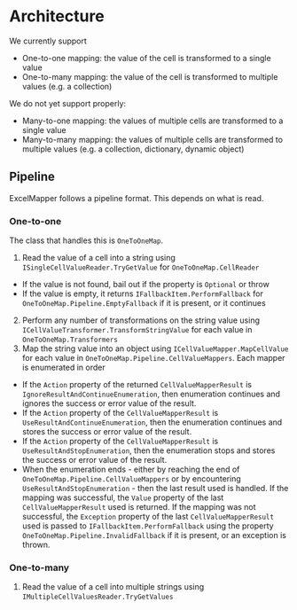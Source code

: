 # Architecture

We currently support
- One-to-one mapping: the value of the cell is transformed to a single value
- One-to-many mapping: the value of the cell is transformed to multiple values (e.g. a collection)

We do not yet support properly:
- Many-to-one mapping: the values of multiple cells are transformed to a single value
- Many-to-many mapping: the values of multiple cells are transformed to multiple values (e.g. a collection, dictionary, dynamic object)

## Pipeline
ExcelMapper follows a pipeline format. This depends on what is read.

### One-to-one
The class that handles this is `OneToOneMap`.
1. Read the value of a cell into a string using `ISingleCellValueReader.TryGetValue` for `OneToOneMap.CellReader`
- If the value is not found, bail out if the property is `Optional` or throw
- If the value is empty, it returns `IFallbackItem.PerformFallback` for `OneToOneMap.Pipeline.EmptyFallback` if it is present, or it continues
2. Perform any number of transformations on the string value using `ICellValueTransformer.TransformStringValue` for each value in `OneToOneMap.Transformers`
3. Map the string value into an object using `ICellValueMapper.MapCellValue` for each value in `OneToOneMap.Pipeline.CellValueMappers`. Each mapper is enumerated in order
- If the `Action` property of the returned `CellValueMapperResult` is `IgnoreResultAndContinueEnumeration`, then enumeration continues and ignores the success or error value of the result.
- If the `Action` property of the `CellValueMapperResult` is `UseResultAndContinueEnumeration`, then the enumeration continues and stores the success or error value of the result.
- If the `Action` property of the `CellValueMapperResult` is `UseResultAndStopEnumeration`, then the enumeration stops and stores the success or error value of the result.
- When the enumeration ends - either by reaching the end of `OneToOneMap.Pipeline.CellValueMappers` or by encountering `UseResultAndStopEnumeration` - then the last result used is handled.
If the mapping was successful, the `Value` property of the last `CellValueMapperResult` used is returned.
If the mapping was not successful, the `Exception` property of the last `CellValueMapperResult` used is passed to  `IFallbackItem.PerformFallback` using the property `OneToOneMap.Pipeline.InvalidFallback` if it is present, or an exception is thrown.

### One-to-many
1. Read the value of a cell into multiple strings using `IMultipleCellValuesReader.TryGetValues`